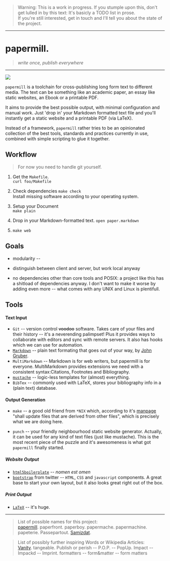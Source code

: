 > Warning: This is a work in progress. If you stumple upon this, don't get lulled in by this text: It's basicly a TODO list in prose.  
If you're still interested, get in touch and I'll tell you about the state of the project.


---



papermill. 
==========

> *write once, publish everywhere*

----------------------------------

![](../../../Downloads/220px-Forest_Fibre_Company_Berlin,_New_Hampshire.JPG)

`papermill` is a toolchain for cross-publishing long form text to different media. The text can be something like an academic paper, an essay like static websites, an Ebook or a printable PDF.

It aims to provide the best possible output, with minimal configuration and manual work. Just 'drop in' your Markdown formatted text file and you'll instantly get a static website and a printable PDF (via LaTeX).

Instead of a framework, `papermill` rather tries to be an opinionated collection of the best tools, standards and practices currently in use, combined with simple scripting to glue it together.


## Workflow

> For now you need to handle git yourself.

1. Get the `Makefile`.  
   `curl foo/Makefile`

2. Check dependencies
   `make check`  
   Install missing software according to your operating system.

3. Setup your Document  
   `make plain`

4. Drop in your Markdown-formatted text.
   `open paper.markdown`

5. `make web`


## Goals   
* modularity -- 

* distinguish between client and server, but work local anyway

* no dependencies other than core tools and POSIX: a project like this has a shitload of dependencies anyway. I don't want to make it worse by adding even more -- what comes with any UNIX and Linux is plentifull.


## Tools

#### Text Input
- `Git` -- version control <del>voodoo</del> software. Takes care of your files and their history -- it's a neverending palimpset! Plus it provides ways to collaborate with editors and sync with remote servers. It also has hooks which we can use for automation.
- [`Markdown`](http://daringfireball.net/projects/markdown/) -- plain text formating that goes out of your way, by [John Gruber](http://daringfireball.net). 
- `MultiMarkdown` -- Markdown is for web writers, but papermill is for everyone. MultiMarkdown provides extensions we need with a consistent syntax:Citations, Footnotes and Bibliography.
- [`mustache`](http://mustache.github.com) -- logic-less templates for (almost) everything.
- `BibTex` -- commonly used with LaTeX, stores your bibliography info in a (plain text) database.

#### Output Generation
- `make` -- a good old friend from `*NIX` which, according to it's [manpage](http://man.cx/make) "shall update files that are derived from other files", which is precisely what we are doing here.

- `punch` -- your friendly neighbourhood static website generator. Actually, it can be used for any kind of text files (just like mustache). This is the most recent piece of the puzzle and it's awesomeness is what got `papermill` finally started.

##### Website Output  
- [`html5boilerplate`](http://html5boilerplate.com) -- *nomen est omen*
- [`bootstrap`](http://twitter.github.com/bootstrap/) from twitter -- `HTML`, `CSS` and `javascript` components. A great base to start your own layout, but it also looks great right out of the box.

##### Print Output
- [`LaTeX`](#) -- it's huge. 

--- --- --- 

> List of possible names for this project:   
[papermill](https://upload.wikimedia.org/wikipedia/commons/1/19/Forest_Fibre_Company_Berlin%2C_New_Hampshire.JPG). paperfront. paperboy. papermache. papermachine. papeterie. Passepartout. [Samizdat](https://en.wikipedia.org/wiki/Samizdat).


> List of possibly further inspiring Words or Wikipedia Articles:  
    [Vanity](https://en.wikipedia.org/wiki/Vanity). 
    tangeable. 
		Publish or perish -- P.O.P. -- PopUp. 
		Impact -- Impackd -- Imprint. 
		formatters -- form&matter -- form matters